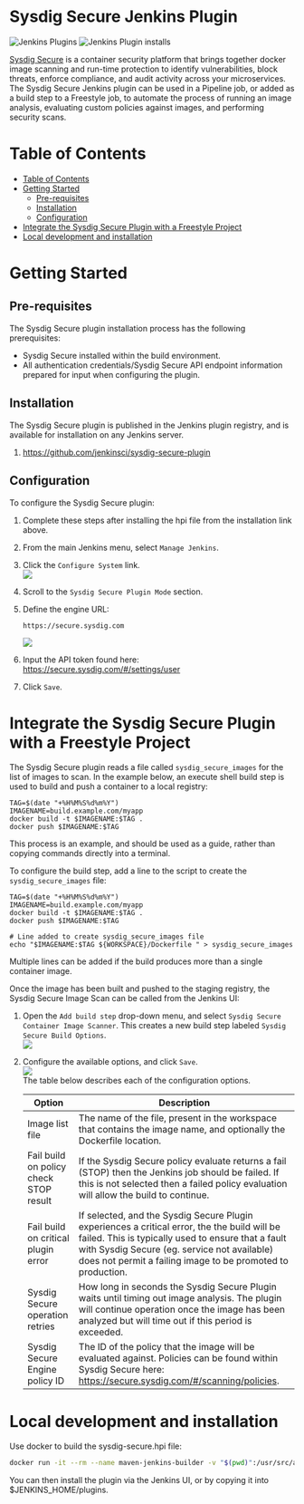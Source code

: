 # Sysdig Secure Jenkins Plugin

![Jenkins Plugins](https://img.shields.io/jenkins/plugin/v/sysdig-secure)
![Jenkins Plugin installs](https://img.shields.io/jenkins/plugin/i/sysdig-secure?color=blue)

[Sysdig Secure](https://sysdig.com/products/secure/) is a container
security platform that brings together docker image scanning and
run-time protection to identify vulnerabilities, block threats, enforce
compliance, and audit activity across your microservices. The Sysdig
Secure Jenkins plugin can be used in a Pipeline job, or added as a build
step to a Freestyle job, to automate the process of running an image
analysis, evaluating custom policies against images, and performing
security scans.

Table of Contents
=================

* [Table of Contents](#table-of-contents)
* [Getting Started](#getting-started)
  * [Pre\-requisites](#pre-requisites)
  * [Installation](#installation)
  * [Configuration](#configuration)
* [Integrate the Sysdig Secure Plugin with a Freestyle Project](#integrate-the-sysdig-secure-plugin-with-a-freestyle-project)
* [Local development and installation](#local-development-and-installation)

# Getting Started

## Pre-requisites

The Sysdig Secure plugin installation process has the following
prerequisites:

-   Sysdig Secure installed within the build environment.
-   All authentication credentials/Sysdig Secure API endpoint
    information prepared for input when configuring the plugin.

## Installation

The Sysdig Secure plugin is published in the Jenkins plugin registry,
and is available for installation on any Jenkins server.

1.  <https://github.com/jenkinsci/sysdig-secure-plugin>

## Configuration

To configure the Sysdig Secure plugin:

1.  Complete these steps after installing the hpi file from the
    installation link above.
2.  From the main Jenkins menu, select `Manage Jenkins`.
3.  Click the `Configure System` link.  
    **![](https://wiki.jenkins.io/download/attachments/145359144/image_5.png?version=1&modificationDate=1535691769000&api=v2)**
4.  Scroll to the `Sysdig Secure Plugin Mode` section.
5.  Define the engine URL:

    ``` syntaxhighlighter-pre
    https://secure.sysdig.com
    ```

    ![](https://wiki.jenkins.io/download/attachments/145359144/Screen%20Shot%202018-08-30%20at%209.31.42%20PM.png?version=1&modificationDate=1535691769000&api=v2)

6.  Input the API token found
    here: <https://secure.sysdig.com/#/settings/user>

7.  Click `Save`.

# Integrate the Sysdig Secure Plugin with a Freestyle Project

The Sysdig Secure plugin reads a file called `sysdig_secure_images` for
the list of images to scan. In the example below, an execute shell build
step is used to build and push a container to a local registry:

```
TAG=$(date "+%H%M%S%d%m%Y")
IMAGENAME=build.example.com/myapp
docker build -t $IMAGENAME:$TAG .
docker push $IMAGENAME:$TAG
```

This process is an example, and should be used as a guide, rather than
copying commands directly into a terminal.

To configure the build step, add a line to the script to create the
`sysdig_secure_images` file:

```
TAG=$(date "+%H%M%S%d%m%Y")
IMAGENAME=build.example.com/myapp
docker build -t $IMAGENAME:$TAG .
docker push $IMAGENAME:$TAG

# Line added to create sysdig_secure_images file
echo "$IMAGENAME:$TAG ${WORKSPACE}/Dockerfile " > sysdig_secure_images
```

Multiple lines can be added if the build produces more than a single
container image.

Once the image has been built and pushed to the staging registry, the
Sysdig Secure Image Scan can be called from the Jenkins UI:

1.  Open the `Add build step` drop-down menu, and select
    `Sysdig Secure Container Image Scanner`. This creates a new build
    step labeled `Sysdig Secure Build Options`.  
    ![](https://wiki.jenkins.io/download/attachments/145359144/Builddropdown.png?version=1&modificationDate=1535691866000&api=v2)
2.  Configure the available options, and click `Save`.  
    ![](https://wiki.jenkins.io/download/attachments/145359144/Screen%20Shot%202018-08-30%20at%209.55.35%20PM.png?version=1&modificationDate=1535691768000&api=v2)  
    The table below describes each of the configuration options.

    | Option                                 | Description                                                                                                                                                                                                                                                      |
    |----------------------------------------|------------------------------------------------------------------------------------------------------------------------------------------------------------------------------------------------------------------------------------------------------------------|
    | Image list file                        | The name of the file, present in the workspace that contains the image name, and optionally the Dockerfile location.                                                                                                                                             |
    | Fail build on policy check STOP result | If the Sysdig Secure policy evaluate returns a fail (STOP) then the Jenkins job should be failed. If this is not selected then a failed policy evaluation will allow the build to continue.                                                                      |
    | Fail build on critical plugin error    | If selected, and the Sysdig Secure Plugin experiences a critical error, the the build will be failed. This is typically used to ensure that a fault with Sysdig Secure (eg. service not available) does not permit a failing image to be promoted to production. |
    | Sysdig Secure operation retries        | How long in seconds the Sysdig Secure Plugin waits until timing out image analysis. The plugin will continue operation once the image has been analyzed but will time out if this period is exceeded.                                                            |
    | Sysdig Secure Engine policy ID         | The ID of the policy that the image will be evaluated against. Policies can be found within Sysdig Secure here: <https://secure.sysdig.com/#/scanning/policies>.                                                                                                 |

# Local development and installation

Use docker to build the sysdig-secure.hpi file:

```sh
docker run -it --rm --name maven-jenkins-builder -v "$(pwd)":/usr/src/app -w /usr/src/app maven:3.3-jdk-8 mvn package
```

You can then install the plugin via the Jenkins UI, or by copying it into $JENKINS_HOME/plugins.
